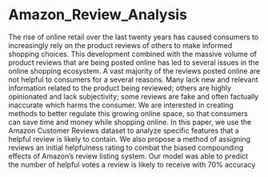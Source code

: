 # Amazon_Review_Analysis
The rise of online retail over the last twenty years has caused
consumers to increasingly rely on the product reviews of others to
make informed shopping choices. This development combined with
the massive volume of product reviews that are being posted online
has led to several issues in the online shopping ecosystem. A vast
majority of the reviews posted online are not helpful to consumers
for a several reasons. Many lack new and relevant information
related to the product being reviewed; others are highly opinionated
and lack subjectivity; some reviews are fake and often factually
inaccurate which harms the consumer.
We are interested in creating methods to better regulate this
growing online space, so that consumers can save time and money
while shopping online. In this paper, we use the Amazon Customer
Reviews dataset to analyze specific features that a helpful review is
likely to contain. We also propose a method of assigning reviews an
initial helpfulness rating to combat the biased compounding effects
of Amazon’s review listing system. Our model was able to predict
the number of helpful votes a review is likely to receive with 70%
accuracy
